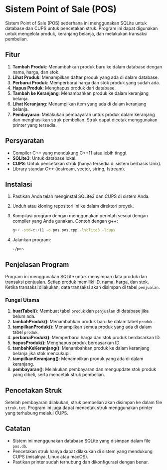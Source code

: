 # Sistem Point of Sale (POS)

Sistem Point of Sale (POS) sederhana ini menggunakan SQLite untuk database dan CUPS untuk pencetakan struk. Program ini dapat digunakan untuk mengelola produk, keranjang belanja, dan melakukan transaksi pembelian.

## Fitur

1. **Tambah Produk**: Menambahkan produk baru ke dalam database dengan nama, harga, dan stok.
2. **Lihat Produk**: Menampilkan daftar produk yang ada di dalam database.
3. **Perbarui Produk**: Memperbarui harga dan stok produk yang sudah ada.
4. **Hapus Produk**: Menghapus produk dari database.
5. **Tambah ke Keranjang**: Menambahkan produk ke dalam keranjang belanja.
6. **Lihat Keranjang**: Menampilkan item yang ada di dalam keranjang belanja.
7. **Pembayaran**: Melakukan pembayaran untuk produk dalam keranjang dan menghasilkan struk pembelian. Struk dapat dicetak menggunakan printer yang tersedia.

## Persyaratan

- Compiler C++ yang mendukung C++11 atau lebih tinggi.
- **SQLite3**: Untuk database lokal.
- **CUPS**: Untuk pencetakan struk (hanya tersedia di sistem berbasis Unix).
- Library standar C++ (iostream, vector, string, fstream).

## Instalasi

1. Pastikan Anda telah menginstal SQLite3 dan CUPS di sistem Anda.
2. Unduh atau kloning repositori ini ke dalam direktori proyek.
3. Kompilasi program dengan menggunakan perintah sesuai dengan compiler yang Anda gunakan. Contoh dengan g++:

   ```bash
   g++ -std=c++11 -o pos pos.cpp -lsqlite3 -lcups
   ```

4. Jalankan program:

   ```bash
   ./pos
   ```

## Penjelasan Program

Program ini menggunakan SQLite untuk menyimpan data produk dan transaksi penjualan. Setiap produk memiliki ID, nama, harga, dan stok. Ketika transaksi dilakukan, data transaksi akan disimpan di tabel `penjualan`.

### Fungsi Utama

1. **buatTabel()**: Membuat tabel `produk` dan `penjualan` di database jika belum ada.
2. **tambahProduk()**: Menambahkan produk baru ke dalam tabel `produk`.
3. **tampilkanProduk()**: Menampilkan semua produk yang ada di dalam tabel `produk`.
4. **perbaruiProduk()**: Memperbarui harga dan stok produk berdasarkan ID.
5. **hapusProduk()**: Menghapus produk berdasarkan ID.
6. **tambahKeKeranjang()**: Menambahkan produk ke dalam keranjang belanja jika stok mencukupi.
7. **tampilkanKeranjang()**: Menampilkan produk yang ada di dalam keranjang.
8. **pembayaran()**: Melakukan pembayaran dan mengupdate stok produk yang dibeli, serta mencetak struk pembelian.

## Pencetakan Struk

Setelah pembayaran dilakukan, struk pembelian akan disimpan ke dalam file `struk.txt`. Program ini juga dapat mencetak struk menggunakan printer yang terhubung melalui CUPS.

## Catatan

- Sistem ini menggunakan database SQLite yang disimpan dalam file `pos.db`.
- Pencetakan struk hanya dapat dilakukan di sistem yang mendukung CUPS (misalnya, Linux atau macOS).
- Pastikan printer sudah terhubung dan dikonfigurasi dengan benar.
